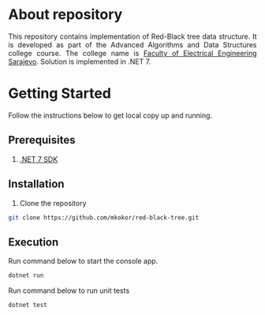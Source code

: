 # About repository
<p align="justify">
This repository contains implementation of Red-Black tree data structure. It is developed as part of the Advanced Algorithms and Data Structures college course. 
The college name is <a href="https://www.etf.unsa.ba/">Faculty of Electrical Engineering Sarajevo</a>. Solution is implemented in .NET 7.
</p>


# Getting Started
<p align="justify">
Follow the instructions below to get local copy up and running.
</p>

## Prerequisites
1. <a href="https://dotnet.microsoft.com/en-us/download/dotnet/7.0">.NET 7 SDK</a>

## Installation
1. Clone the repository
```bash
git clone https://github.com/mkokor/red-black-tree.git
```

## Execution
<p align="justify">
Run command below to start the console app.
</p>

```bash
dotnet run
```

<p align="justify">
Run command below to run unit tests
</p>

```bash
dotnet test
```
